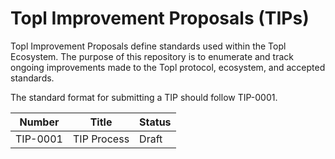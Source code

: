 # Topl Improvement Proposals (TIPs)

Topl Improvement Proposals define standards used within the Topl Ecosystem. The purpose of this repository is to enumerate and track ongoing improvements made to the Topl protocol, ecosystem, and accepted standards.

The standard format for submitting a TIP should follow TIP-0001.


| Number   | Title            | Status |
|----------|------------------|--------|
| TIP-0001 | TIP Process      | Draft  |